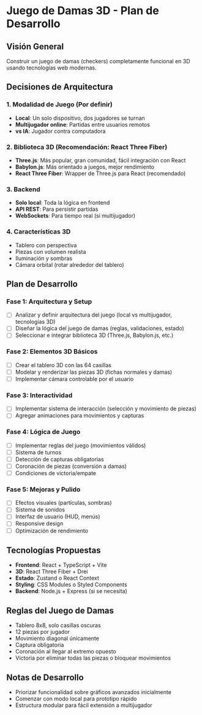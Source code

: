 # Juego de Damas 3D - Plan de Desarrollo

## Visión General
Construir un juego de damas (checkers) completamente funcional en 3D usando tecnologías web modernas.

## Decisiones de Arquitectura

### 1. Modalidad de Juego (Por definir)
- **Local**: Un solo dispositivo, dos jugadores se turnan
- **Multijugador online**: Partidas entre usuarios remotos
- **vs IA**: Jugador contra computadora

### 2. Biblioteca 3D (Recomendación: React Three Fiber)
- **Three.js**: Más popular, gran comunidad, fácil integración con React
- **Babylon.js**: Más orientado a juegos, mejor rendimiento
- **React Three Fiber**: Wrapper de Three.js para React (recomendado)

### 3. Backend
- **Solo local**: Toda la lógica en frontend
- **API REST**: Para persistir partidas
- **WebSockets**: Para tiempo real (si multijugador)

### 4. Características 3D
- Tablero con perspectiva
- Piezas con volumen realista
- Iluminación y sombras
- Cámara orbital (rotar alrededor del tablero)

## Plan de Desarrollo

### Fase 1: Arquitectura y Setup
- [ ] Analizar y definir arquitectura del juego (local vs multijugador, tecnologías 3D)
- [ ] Diseñar la lógica del juego de damas (reglas, validaciones, estado)
- [ ] Seleccionar e integrar biblioteca 3D (Three.js, Babylon.js, etc.)

### Fase 2: Elementos 3D Básicos
- [ ] Crear el tablero 3D con las 64 casillas
- [ ] Modelar y renderizar las piezas 3D (fichas normales y damas)
- [ ] Implementar cámara controlable por el usuario

### Fase 3: Interactividad
- [ ] Implementar sistema de interacción (selección y movimiento de piezas)
- [ ] Agregar animaciones para movimientos y capturas

### Fase 4: Lógica de Juego
- [ ] Implementar reglas del juego (movimientos válidos)
- [ ] Sistema de turnos
- [ ] Detección de capturas obligatorias
- [ ] Coronación de piezas (conversión a damas)
- [ ] Condiciones de victoria/empate

### Fase 5: Mejoras y Pulido
- [ ] Efectos visuales (partículas, sombras)
- [ ] Sistema de sonidos
- [ ] Interfaz de usuario (HUD, menús)
- [ ] Responsive design
- [ ] Optimización de rendimiento

## Tecnologías Propuestas
- **Frontend**: React + TypeScript + Vite
- **3D**: React Three Fiber + Drei
- **Estado**: Zustand o React Context
- **Styling**: CSS Modules o Styled Components
- **Backend**: Node.js + Express (si se necesita)

## Reglas del Juego de Damas
- Tablero 8x8, solo casillas oscuras
- 12 piezas por jugador
- Movimiento diagonal únicamente
- Captura obligatoria
- Coronación al llegar al extremo opuesto
- Victoria por eliminar todas las piezas o bloquear movimientos

## Notas de Desarrollo
- Priorizar funcionalidad sobre gráficos avanzados inicialmente
- Comenzar con modo local para prototipo rápido
- Estructura modular para fácil extensión a multijugador